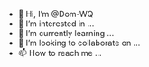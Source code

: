- 👋 Hi, I’m @Dom-WQ
- 👀 I’m interested in ...
- 🌱 I’m currently learning ...
- 💞️ I’m looking to collaborate on ...
- 📫 How to reach me ...

<!---
Dom-WQ/Dom-WQ is a ✨ special ✨ repository because its `README.md` (this file) appears on your GitHub profile.
You can click the Preview link to take a look at your changes.
--->
